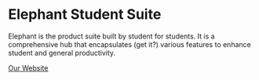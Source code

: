 # Elephant Student Suite
Elephant is the product suite built by student for students. It is a comprehensive hub that encapsulates (get it?) various features to enhance student and general productivity.

[Our Website](https://elephantsuite.me)
